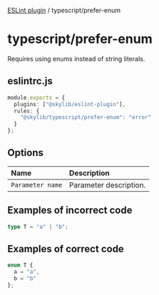 [ESLint plugin](index.md) / typescript/prefer-enum

# typescript/prefer-enum

Requires using enums instead of string literals.

## eslintrc.js

```ts
module.exports = {
  plugins: ["@skylib/eslint-plugin"],
  rules: {
    "@skylib/typescript/prefer-enum": "error"
  }
};
```

## Options

| Name | Description |
| :------ | :------ |
| `Parameter name` | Parameter description. |


## Examples of incorrect code

```ts
type T = "a" | "b";
```

## Examples of correct code

```ts
enum T {
  a = "a",
  b = "b"
};
```
